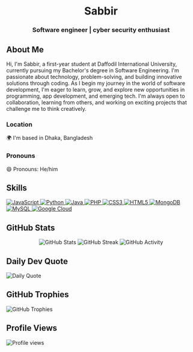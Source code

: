 <h1 align="center">Sabbir</h1>

<h3 align="center">Software engineer | cyber security enthusiast </h3>

<h2>About Me</h2>

Hi, I'm Sabbir, a first-year student at Daffodil International University, currently pursuing my Bachelor's degree in Software Engineering. I'm passionate about technology, problem-solving, and building innovative solutions through coding. As I begin my journey in the world of software development, I'm eager to learn, grow, and explore new opportunities in programming, app development, and emerging tech. I'm always open to collaboration, learning from others, and working on exciting projects that challenge me to think creatively.

<h3>Location</h3>

🌍 I'm based in Dhaka, Bangladesh 

<h3>Pronouns</h3>

😄 Pronouns: He/him 

<h2>Skills</h2>

<p align="left">
  <a href="https://developer.mozilla.org/en-US/docs/Web/JavaScript" target="_blank" rel="noreferrer">
    <img src="https://img.shields.io/badge/JavaScript-F7DF1E?style=for-the-badge&logo=javascript&logoColor=black" alt="JavaScript" />
  </a>
  <a href="https://www.python.org/" target="_blank" rel="noreferrer">
    <img src="https://img.shields.io/badge/Python-3776AB?style=for-the-badge&logo=python&logoColor=white" alt="Python" />
  </a>
  <a href="https://www.java.com/" target="_blank" rel="noreferrer">
    <img src="https://img.shields.io/badge/Java-ED8B00?style=for-the-badge&logo=openjdk&logoColor=white" alt="Java" />
  </a>
  <a href="https://www.php.net/" target="_blank" rel="noreferrer">
    <img src="https://img.shields.io/badge/PHP-777BB4?style=for-the-badge&logo=php&logoColor=white" alt="PHP" />
  </a>
  <a href="https://developer.mozilla.org/en-US/docs/Web/CSS" target="_blank" rel="noreferrer">
    <img src="https://img.shields.io/badge/CSS3-1572B6?style=for-the-badge&logo=css3&logoColor=white" alt="CSS3" />
  </a>
  <a href="https://developer.mozilla.org/en-US/docs/Web/HTML" target="_blank" rel="noreferrer">
    <img src="https://img.shields.io/badge/HTML5-E34F26?style=for-the-badge&logo=html5&logoColor=white" alt="HTML5" />
  </a>
  <a href="https://www.mongodb.com/" target="_blank" rel="noreferrer">
    <img src="https://img.shields.io/badge/MongoDB-4EA94B?style=for-the-badge&logo=mongodb&logoColor=white" alt="MongoDB" />
  </a>
  <a href="https://www.mysql.com/" target="_blank" rel="noreferrer">
    <img src="https://img.shields.io/badge/MySQL-00000F?style=for-the-badge&logo=mysql&logoColor=white" alt="MySQL" />
  </a>
  <a href="https://cloud.google.com/" target="_blank" rel="noreferrer">
    <img src="https://img.shields.io/badge/Google_Cloud-4285F4?style=for-the-badge&logo=google-cloud&logoColor=white" alt="Google Cloud" />
  </a>
</p>

<h2>GitHub Stats</h2>

<div align="center">
  <img src="https://github-readme-stats.vercel.app/api?username=sabbir406&show_icons=true&theme=radical" alt="GitHub Stats" />

  <img src="https://github-readme-streak-stats.herokuapp.com/?user=sabbir406&theme=radical" alt="GitHub Streak" />

  <img src="https://github-profile-summary-cards.vercel.app/api/cards/profile-details?username=sabbir406&theme=radical" alt="GitHub Activity" />
</div>

<h2>Daily Dev Quote</h2>

<img src="https://quotes-github-readme.vercel.app/api?type=horizontal&theme=radical" alt="Daily Quote" />

<h2>GitHub Trophies</h2>

<img src="https://github-profile-trophy.vercel.app/?username=sabbir406&theme=radical&no-frame=false&no-bg=true&margin-w=4" alt="GitHub Trophies" />

<h2>Profile Views</h2>

<img src="https://komarev.com/ghpvc/?username=sabbir406&label=Profile%20views&color=0e75b6&style=flat" alt="Profile views" />

